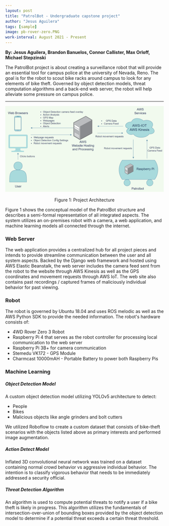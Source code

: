 ```yaml
---
layout: post
title: "PatrolBot - Undergraduate capstone project"
author: "Jesus Aguilera"
tags: [sample]
image: pb-rover-zero.PNG
work-interval: August 2021 - Present
---
```

__By: Jesus Aguilera, Brandon Banuelos, Connor Callister, Max Orloff, Michael Stepzinski__

The PatrolBot project is about creating a surveillance robot that will provide an essential
tool for campus police at the university of Nevada, Reno. The goal is for the robot to scout bike racks around campus to look for any elements of
bike theft. Governed by object detection models, threat computation algorithms and a back-end web server,
the robot will help alleviate some pressure on campus police.

---
![](assets/img/patrolbot-architecture.png)
<center>Figure 1: Project Architecture</center>

Figure 1 shows the conceptual model of the PatrolBot structure and describes a
semi-formal representation of all integrated aspects. The system utilizes an on-premises robot with a camera, a web application, and machine learning models all connected through the internet. 

### Web Server
The web application provides a centralized hub for all project pieces and intends to provide streamline communication between the user and all system aspects. Backed by the Django web framework and hosted using AWS Elastic Beanstalk, the web server includes the camera feed sent from the robot to the website through AWS Kinesis as well as the GPS coordinates and movement requests through AWS IoT. The web site also contains past recordings / captured frames of maliciously individual behavior for past viewing.

### Robot
The robot is governed by Ubuntu 18.04 and uses ROS melodic as well as the AWS Python SDK to provide the needed information. The robot's hardware consists of:
* 4WD Rover Zero 3 Robot
* Raspberry Pi 4 that serves as the robot controller for processing local communication to the web server
* Raspberry Pi 3B+ for camera communication
* Stemedu VK172 - GPS Module
* Charmcast 10000mAH - Portable Battery to power both Raspberry Pis

### Machine Learning
##### Object Detection Model
A custom object detection model utilizing YOLOv5 architecture to detect:
* People
* Bikes
* Malicious objects like angle grinders and bolt cutters

We utilized Roboflow to create a custom dataset that consists of bike-theft scenarios with the objects listed above as primary interests and performed image augmentation.

##### Action Detect Model
Inflated 3D convolutional neural network was trained on a dataset containing
normal crowd behavior vs aggressive individual behavior. The intention is to classify vigorous behavior that needs to be immediately addressed a security official.

##### Threat Detection Algorithm
An algorithm is used to compute potential threats to notify a user if a bike theft is likely in progress. This algorithm utilizes the fundamentals of intersection-over-union of bounding boxes provided by the object detection model to determine if a potential threat exceeds a certain threat threshold.